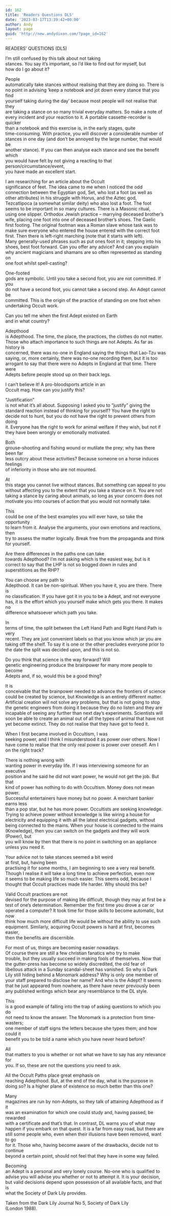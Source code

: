 ```yaml
---
id: 162
title: 'Readers Questions DL5'
date: '2023-03-17T13:39:42+00:00'
author: Andy
layout: page
guid: 'http://new.andydixon.com/?page_id=162'
---
```


READERS’ QUESTIONS (DL5)

I’m still confused by this talk about not taking  
stances. You say it’s important, so I’d like to find out for myself, but  
how do I go about it?

People  
automatically take stances without realising that they are doing so. There is  
no point in advising ‘keep a notebook and jot down every stance that you find  
yourself taking during the day’ because most people will not realise that they  
are taking a stance on so many trivial everyday matters. So make a note of  
every incident and your reaction to it. A portable cassette-recorder is quicker  
than a notebook and this exercise is, in the early stages, quite  
time-consuming. With practice, you will discover a considerable number of  
stances in one day (and don’t be annoyed by the large number, that would be  
another stance). If you can then analyse each stance and see the benefit which  
you would have felt by not giving a reacting to that person/circumstance/event,  
you have made an excellent start.

I am researching for an article about the Occult  
significance of feet. The idea came to me when I noticed the odd  
connection between the Egyptian god, Set, who lost a foot (as well as  
other attributes) in his struggle with Horus, and the Aztec god,  
Tezcatlipoca (a somewhat similar deity) who also lost a foot. The foot  
seems to be important in so many cultures. There is a Masonic ritual,  
using one slipper. Orthodox Jewish practice – marrying deceased brother’s  
wife, placing one foot into one of deceased brother’s shoes. The Gaelic  
first footing. The original footman was a Roman slave whose task was to  
make sure everyone who entered the house entered with the correct foot  
first. Then there is left-right marching (note that it starts with left).  
Many generally-used phrases such as put ones foot in it; stepping into his  
shoes, best foot forward. Can you offer any advice? And can you explain  
why ancient magicians and shamans are so often represented as standing on  
one foot whilst spell-casting?

One-footed  
gods are symbolic. Until you take a second foot, you are not committed. If you  
do not have a second foot, you cannot take a second step. An Adept cannot be  
committed. This is the origin of the practice of standing on one foot when  
undertaking Occult work.

Can you tell me when the first Adept existed on Earth  
and in what country?

Adepthood  
is Adepthood. The time, the place, the practices, the clothes do not matter.  
Those who attach importance to such things are not Adepts. As far as history is  
concerned, there was no-one in England saying the things that Lao-Tzu was  
saying, or, more certainly, there was no-one recording them, but it is too  
arrogant to say that there were no Adepts in England at that time. There were  
Adepts before people stood up on their back legs.

I can’t believe it! A pro-bloodsports article in an  
Occult mag. How can you justify this?

“Justification”  
is not what it’s all about. Supposing I asked you to “justify” giving the  
standard reaction instead of thinking for yourself? You have the right to  
decide not to hunt, but you do not have the right to prevent others from doing  
it. Everyone has the right to work for animal welfare if they wish, but not if  
they have been wrongly or emotionally motivated.

Both  
grouse-shooting and fishing wound or mutilate the prey; why has there been far  
less outcry about these activities? Because someone on a horse induces feelings  
of inferiority in those who are not mounted.

At  
this stage you cannot live without stances. But something can appeal to you  
without affecting you to the extent that you take a stance on it. You are not  
taking a stance by caring about animals, so long as your concern does not  
motivate you into courses of action that you would not normally take.

This  
could be one of the best examples you will ever have, so take the opportunity  
to learn from it. Analyse the arguments, your own emotions and reactions, then  
try to assess the matter logically. Break free from the propaganda and think  
for yourself.

Are there differences in the paths one can take  
towards Adepthood? I’m not asking which is the easiest way, but is it  
correct to say that the LHP is not so bogged down in rules and  
superstitions as the RHP?

You can choose any path to  
Adepthood. It can be non-spiritual. When you have it, you are there. There is  
no classification. If you have got it in you to be a Adept, and not everyone  
has, it is the effort which you yourself make which gets you there. It makes no  
difference whatsoever which path you take.

In  
terms of time, the split between the Left Hand Path and Right Hand Path is very  
recent. They are just convenient labels so that you know which jar you are  
taking off the shelf. To say it is one or the other precludes everyone prior to  
the date the split was decided upon, and this is not so.

Do you think that science is the way forward? Will  
genetic engineering produce the brainpower for many more people to become  
Adepts and, if so, would this be a good thing?

It is  
conceivable that the brainpower needed to advance the frontiers of science  
could be created by science, but Knowledge is an entirely different matter.  
Artificial creation will not solve any problems, but that is not going to stop  
the genetic engineers from doing it because they do no listen and they are  
incapable of seeing any further than next day’s experiments. Scientists will  
soon be able to create an animal out of all the types of animal that have not  
yet become extinct. They do not realise that they have got to feed it.

When I first became involved in Occultism, I was  
seeking power, and I think I misunderstood it as power over others. Now I  
have come to realise that the only real power is power over oneself. Am I  
on the right track?

There is nothing wrong with  
wanting power in everyday life. If I was interviewing someone for an executive  
position and he said he did not want power, he would not get the job. But that  
kind of power has nothing to do with Occultism. Money does not mean power.  
Successful entertainers have money but no power. A merchant banker earns less  
than a pop star, but he has more power. Occultists are seeking knowledge.  
Trying to achieve power without knowledge is like wiring a house for  
electricity and equipping it with all the latest electrical gadgets, without  
being connected to the mains. When your house is connected to the mains  
(Knowledge), then you can switch on the gadgets and they will work (Power), but  
you will know by then that there is no point in switching on an appliance  
unless you need it.

Your advice not to take stances seemed a bit weird  
at first, but, having been  
practising it for some months, I am beginning to see a very real benefit.  
Though I realise it will take a long time to achieve perfection, even now  
it seems to be making life so much easier. This seems odd, because I  
thought that Occult practices made life harder. Why should this be?

Valid Occult practices are not  
devised for the purpose of making life difficult, though they may at first be a  
test of one’s determination. Remember the first time you drove a car or  
operated a computer? It took time for those skills to become automatic, but now  
think how much more difficult life would be without the ability to use such  
equipment. Similarly, acquiring Occult powers is hard at first, becomes easier,  
then the benefits are discernible.

For most of us, things are becoming easier nowadays.  
Of course there are still a few christian fanatics who try to make  
trouble, but they usually succeed in making fools of themselves. Now that  
the gutter-press has become so widely discredited, the old fear of  
libellous attack in a Sunday scandal-sheet has vanished. So why is Dark  
Lily still hiding behind a Monomark address? Why is only one member of  
your staff prepared to disclose her name? And who is the Adept? It seems  
that he just appeared from nowhere, as there have never previously been  
any published writings which bear any resemblance to the DL style.

This  
is a good example of falling into the trap of asking questions to which you do  
not need to know the answer. The Monomark is a protection from time-wasters;  
one member of staff signs the letters because she types them; and how could it  
benefit you to be told a name which you have never heard before?

All  
that matters to you is whether or not what we have to say has any relevance for  
you. If so, these are not the questions you need to ask.

All the Occult Paths place great emphasis on  
reaching Adepthood. But, at the end of the day, what is the purpose in  
doing so? Is a higher plane of existence so much better than this one?

Many  
magazines are run by non-Adepts, so they talk of attaining Adepthood as if it  
was an examination for which one could study and, having passed, be rewarded  
with a certificate and that’s that. In contrast, DL warns you of what may  
happen if you embark on that quest. It is a far from easy road, but there are  
still some people who, even when their illusions have been removed, want to go  
for it. Those who, having become aware of the drawbacks, decide not to continue  
beyond a certain point, should not feel that they have in some way failed.

Becoming  
an Adept is a personal and very lonely course. No-one who is qualified to  
advise you will advise you whether or not to attempt it. It is your decision,  
but valid decisions depend upon possession of all available facts, and that is  
what the Society of Dark Lily provides.

Taken from the Dark Lily Journal No 5, Society of Dark Lily  
(London 1988).